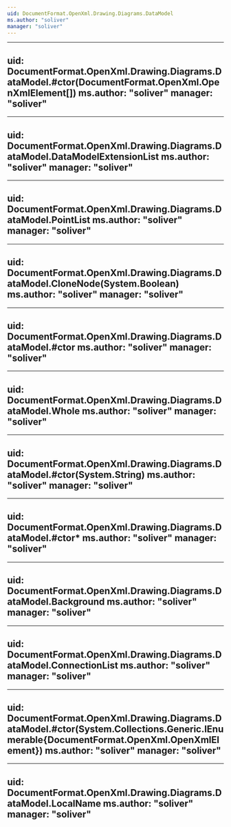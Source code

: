 ```yaml
---
uid: DocumentFormat.OpenXml.Drawing.Diagrams.DataModel
ms.author: "soliver"
manager: "soliver"
---
```


---
uid: DocumentFormat.OpenXml.Drawing.Diagrams.DataModel.#ctor(DocumentFormat.OpenXml.OpenXmlElement[])
ms.author: "soliver"
manager: "soliver"
---

---
uid: DocumentFormat.OpenXml.Drawing.Diagrams.DataModel.DataModelExtensionList
ms.author: "soliver"
manager: "soliver"
---

---
uid: DocumentFormat.OpenXml.Drawing.Diagrams.DataModel.PointList
ms.author: "soliver"
manager: "soliver"
---

---
uid: DocumentFormat.OpenXml.Drawing.Diagrams.DataModel.CloneNode(System.Boolean)
ms.author: "soliver"
manager: "soliver"
---

---
uid: DocumentFormat.OpenXml.Drawing.Diagrams.DataModel.#ctor
ms.author: "soliver"
manager: "soliver"
---

---
uid: DocumentFormat.OpenXml.Drawing.Diagrams.DataModel.Whole
ms.author: "soliver"
manager: "soliver"
---

---
uid: DocumentFormat.OpenXml.Drawing.Diagrams.DataModel.#ctor(System.String)
ms.author: "soliver"
manager: "soliver"
---

---
uid: DocumentFormat.OpenXml.Drawing.Diagrams.DataModel.#ctor*
ms.author: "soliver"
manager: "soliver"
---

---
uid: DocumentFormat.OpenXml.Drawing.Diagrams.DataModel.Background
ms.author: "soliver"
manager: "soliver"
---

---
uid: DocumentFormat.OpenXml.Drawing.Diagrams.DataModel.ConnectionList
ms.author: "soliver"
manager: "soliver"
---

---
uid: DocumentFormat.OpenXml.Drawing.Diagrams.DataModel.#ctor(System.Collections.Generic.IEnumerable{DocumentFormat.OpenXml.OpenXmlElement})
ms.author: "soliver"
manager: "soliver"
---

---
uid: DocumentFormat.OpenXml.Drawing.Diagrams.DataModel.LocalName
ms.author: "soliver"
manager: "soliver"
---
